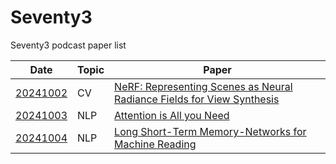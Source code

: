 # Seventy3
Seventy3 podcast paper list

|Date|Topic|Paper|
|---|---|---|
|[20241002](https://www.xiaoyuzhoufm.com/episode/66fd325d6c7f81778681a2b9)|CV|[NeRF: Representing Scenes as Neural Radiance Fields for View Synthesis](https://arxiv.org/abs/2003.08934)|
|[20241003](https://www.xiaoyuzhoufm.com/episodes/66fddb4b81cdab3a938bf373)|NLP|[Attention is All you Need](https://arxiv.org/abs/1706.03762)|
|[20241004](https://www.xiaoyuzhoufm.com/episodes/66feecff6c7f817786b1b312)|NLP|[Long Short-Term Memory-Networks for Machine Reading](https://arxiv.org/abs/1601.06733)|
